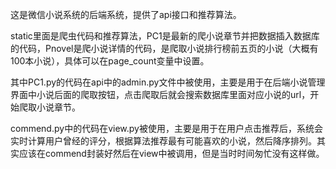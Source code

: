 这是微信小说系统的后端系统，提供了api接口和推荐算法。

static里面是爬虫代码和推荐算法，PC1是最新的爬小说章节并把数据插入数据库的代码，Pnovel是爬小说详情的代码，是爬取小说排行榜前五页的小说（大概有100本小说），具体可以在page_count变量中设置。

其中PC1.py的代码在api中的admin.py文件中被使用，主要是用于在后端小说管理界面中小说后面的爬取按钮，点击爬取后就会搜索数据库里面对应小说的url，开始爬取小说章节。

commend.py中的代码在view.py被使用，主要是用于在用户点击推荐后，系统会实时计算用户曾经的评分，根据算法推荐最有可能喜欢的小说，然后降序排列。其实应该在commend封装好然后在view中被调用，但是当时时间匆忙没有这样做。
